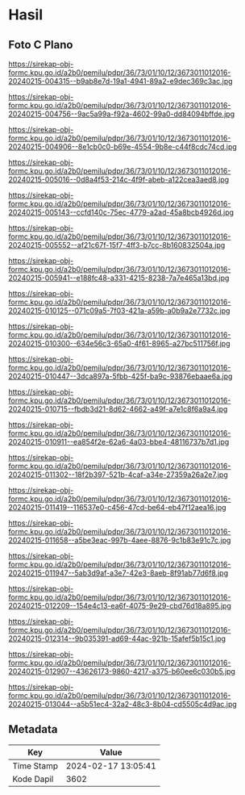 # Hasil

## Foto C Plano

https://sirekap-obj-formc.kpu.go.id/a2b0/pemilu/pdpr/36/73/01/10/12/3673011012016-20240215-004315--b9ab8e7d-19a1-4941-89a2-e9dec369c3ac.jpg

https://sirekap-obj-formc.kpu.go.id/a2b0/pemilu/pdpr/36/73/01/10/12/3673011012016-20240215-004756--9ac5a99a-f92a-4602-99a0-dd84094bffde.jpg

https://sirekap-obj-formc.kpu.go.id/a2b0/pemilu/pdpr/36/73/01/10/12/3673011012016-20240215-004906--8e1cb0c0-b69e-4554-9b8e-c44f8cdc74cd.jpg

https://sirekap-obj-formc.kpu.go.id/a2b0/pemilu/pdpr/36/73/01/10/12/3673011012016-20240215-005016--0d8a4f53-214c-4f9f-abeb-a122cea3aed8.jpg

https://sirekap-obj-formc.kpu.go.id/a2b0/pemilu/pdpr/36/73/01/10/12/3673011012016-20240215-005143--ccfd140c-75ec-4779-a2ad-45a8bcb4926d.jpg

https://sirekap-obj-formc.kpu.go.id/a2b0/pemilu/pdpr/36/73/01/10/12/3673011012016-20240215-005552--af21c67f-15f7-4ff3-b7cc-8b160832504a.jpg

https://sirekap-obj-formc.kpu.go.id/a2b0/pemilu/pdpr/36/73/01/10/12/3673011012016-20240215-005941--e188fc48-a331-4215-8238-7a7e465a13bd.jpg

https://sirekap-obj-formc.kpu.go.id/a2b0/pemilu/pdpr/36/73/01/10/12/3673011012016-20240215-010125--071c09a5-7f03-421a-a59b-a0b9a2e7732c.jpg

https://sirekap-obj-formc.kpu.go.id/a2b0/pemilu/pdpr/36/73/01/10/12/3673011012016-20240215-010300--634e56c3-65a0-4f61-8965-a27bc511756f.jpg

https://sirekap-obj-formc.kpu.go.id/a2b0/pemilu/pdpr/36/73/01/10/12/3673011012016-20240215-010447--3dca897a-5fbb-425f-ba9c-93876ebaae6a.jpg

https://sirekap-obj-formc.kpu.go.id/a2b0/pemilu/pdpr/36/73/01/10/12/3673011012016-20240215-010715--fbdb3d21-8d62-4662-a49f-a7e1c8f6a9a4.jpg

https://sirekap-obj-formc.kpu.go.id/a2b0/pemilu/pdpr/36/73/01/10/12/3673011012016-20240215-010911--ea854f2e-62a6-4a03-bbe4-48116737b7d1.jpg

https://sirekap-obj-formc.kpu.go.id/a2b0/pemilu/pdpr/36/73/01/10/12/3673011012016-20240215-011302--18f2b397-521b-4caf-a34e-27359a26a2e7.jpg

https://sirekap-obj-formc.kpu.go.id/a2b0/pemilu/pdpr/36/73/01/10/12/3673011012016-20240215-011419--116537e0-c456-47cd-be64-eb47f12aea16.jpg

https://sirekap-obj-formc.kpu.go.id/a2b0/pemilu/pdpr/36/73/01/10/12/3673011012016-20240215-011658--a5be3eac-997b-4aee-8876-9c1b83e91c7c.jpg

https://sirekap-obj-formc.kpu.go.id/a2b0/pemilu/pdpr/36/73/01/10/12/3673011012016-20240215-011947--5ab3d9af-a3e7-42e3-8aeb-8f91ab77d6f8.jpg

https://sirekap-obj-formc.kpu.go.id/a2b0/pemilu/pdpr/36/73/01/10/12/3673011012016-20240215-012209--154e4c13-ea6f-4075-9e29-cbd76d18a895.jpg

https://sirekap-obj-formc.kpu.go.id/a2b0/pemilu/pdpr/36/73/01/10/12/3673011012016-20240215-012314--9b035391-ad69-44ac-921b-15afef5b15c1.jpg

https://sirekap-obj-formc.kpu.go.id/a2b0/pemilu/pdpr/36/73/01/10/12/3673011012016-20240215-012907--43626173-9860-4217-a375-b60ee6c030b5.jpg

https://sirekap-obj-formc.kpu.go.id/a2b0/pemilu/pdpr/36/73/01/10/12/3673011012016-20240215-013044--a5b51ec4-32a2-48c3-8b04-cd5505c4d9ac.jpg


## Metadata

| Key        | Value               |
| ---------- | ------------------- |
| Time Stamp | 2024-02-17 13:05:41 |
| Kode Dapil | 3602                |



